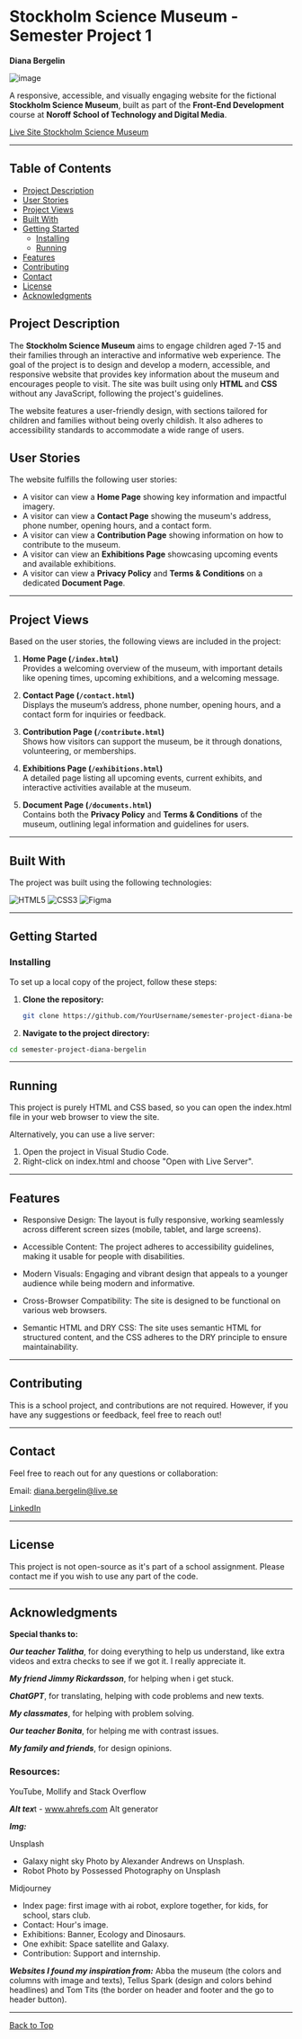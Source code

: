 # Stockholm Science Museum - Semester Project 1
**Diana Bergelin**

![image](https://github.com/user-attachments/assets/74d1d1ff-9512-4da8-afb6-4bbd45b9834a)

A responsive, accessible, and visually engaging website for the fictional **Stockholm Science Museum**, built as part of the **Front-End Development** course at **Noroff School of Technology and Digital Media**.

[Live Site Stockholm Science Museum](https://anaid0616.github.io/semester-project-diana-bergelin/)

---

## Table of Contents
- [Project Description](#project-description)
- [User Stories](#user-stories)
- [Project Views](#project-views)
- [Built With](#built-with)
- [Getting Started](#getting-started)
  - [Installing](#installing)
  - [Running](#running)
- [Features](#features)
- [Contributing](#contributing)
- [Contact](#contact)
- [License](#license)
- [Acknowledgments](#acknowledgments)

## Project Description

The **Stockholm Science Museum** aims to engage children aged 7-15 and their families through an interactive and informative web experience. The goal of the project is to design and develop a modern, accessible, and responsive website that provides key information about the museum and encourages people to visit. The site was built using only **HTML** and **CSS** without any JavaScript, following the project's guidelines.

The website features a user-friendly design, with sections tailored for children and families without being overly childish. It also adheres to accessibility standards to accommodate a wide range of users.

## User Stories

The website fulfills the following user stories:
- A visitor can view a **Home Page** showing key information and impactful imagery.
- A visitor can view a **Contact Page** showing the museum's address, phone number, opening hours, and a contact form.
- A visitor can view a **Contribution Page** showing information on how to contribute to the museum.
- A visitor can view an **Exhibitions Page** showcasing upcoming events and available exhibitions.
- A visitor can view a **Privacy Policy** and **Terms & Conditions** on a dedicated **Document Page**.

---

## Project Views

Based on the user stories, the following views are included in the project:

1. **Home Page (`/index.html`)**  
   Provides a welcoming overview of the museum, with important details like opening times, upcoming exhibitions, and a welcoming message.

2. **Contact Page (`/contact.html`)**  
   Displays the museum’s address, phone number, opening hours, and a contact form for inquiries or feedback.

3. **Contribution Page (`/contribute.html`)**  
   Shows how visitors can support the museum, be it through donations, volunteering, or memberships.

4. **Exhibitions Page (`/exhibitions.html`)**  
   A detailed page listing all upcoming events, current exhibits, and interactive activities available at the museum.

5. **Document Page (`/documents.html`)**  
   Contains both the **Privacy Policy** and **Terms & Conditions** of the museum, outlining legal information and guidelines for users.

---

## Built With

The project was built using the following technologies:

![HTML5](https://img.shields.io/badge/HTML5-E34F26?style=for-the-badge&logo=html5&logoColor=white)
![CSS3](https://img.shields.io/badge/CSS3-1572B6?style=for-the-badge&logo=css3&logoColor=white)
![Figma](https://img.shields.io/badge/Figma-F24E1E?style=for-the-badge&logo=figma&logoColor=white)


---

## Getting Started

### Installing

To set up a local copy of the project, follow these steps:

1. **Clone the repository:**
   ```bash
   git clone https://github.com/YourUsername/semester-project-diana-bergelin.git
   ```
   
2. **Navigate to the project directory:**
```bash
cd semester-project-diana-bergelin
```

--- 
## Running
This project is purely HTML and CSS based, so you can open the index.html file in your web browser to view the site.

Alternatively, you can use a live server:

1. Open the project in Visual Studio Code.
2. Right-click on index.html and choose "Open with Live Server".

---

## Features

- Responsive Design: The layout is fully responsive, working seamlessly across different screen sizes (mobile, tablet, and large screens).
  
- Accessible Content: The project adheres to accessibility guidelines, making it usable for people with disabilities.
  
- Modern Visuals: Engaging and vibrant design that appeals to a younger audience while being modern and informative.
  
- Cross-Browser Compatibility: The site is designed to be functional on various web browsers.
  
- Semantic HTML and DRY CSS: The site uses semantic HTML for structured content, and the CSS adheres to the DRY principle to ensure maintainability.

---

## Contributing
This is a school project, and contributions are not required. However, if you have any suggestions or feedback, feel free to reach out!

---

## Contact
Feel free to reach out for any questions or collaboration:

Email: diana.bergelin@live.se

[LinkedIn](https://www.linkedin.com/in/diana-b-4209a72ba/)


---

## License
This project is not open-source as it's part of a school assignment. Please contact me if you wish to use any part of the code.

---

## Acknowledgments
**Special thanks to:**

***Our teacher Talitha***, for doing everything to help us understand, like extra videos and extra checks to see if we got it. I really appreciate it.

***My friend Jimmy Rickardsson***, for helping when i get stuck.

***ChatGPT***, for translating, helping with code problems and new texts.

***My classmates***, for helping with problem solving.

***Our teacher Bonita***, for helping me with contrast issues.

***My family and friends***, for design opinions.


### Resources:

YouTube, Mollify and Stack Overflow

 ***Alt tex***t - www.ahrefs.com Alt generator

***Img:***

Unsplash
- Galaxy night sky Photo by Alexander Andrews on Unsplash.
- Robot Photo by Possessed Photography on Unsplash
  
Midjourney
- Index page: first image with ai robot, explore together, for kids, for school, stars club.
- Contact: Hour's image.
- Exhibitions: Banner, Ecology and Dinosaurs.
- One exhibit: Space satellite and Galaxy.
- Contribution: Support and internship.



***Websites I found my inspiration from:***
Abba the museum (the colors and columns with image and texts), Tellus Spark (design and colors behind headlines) and Tom Tits (the border on header and footer and the go to header button).

---
[Back to Top](#stockholm-science-museum---semester-project-1)

